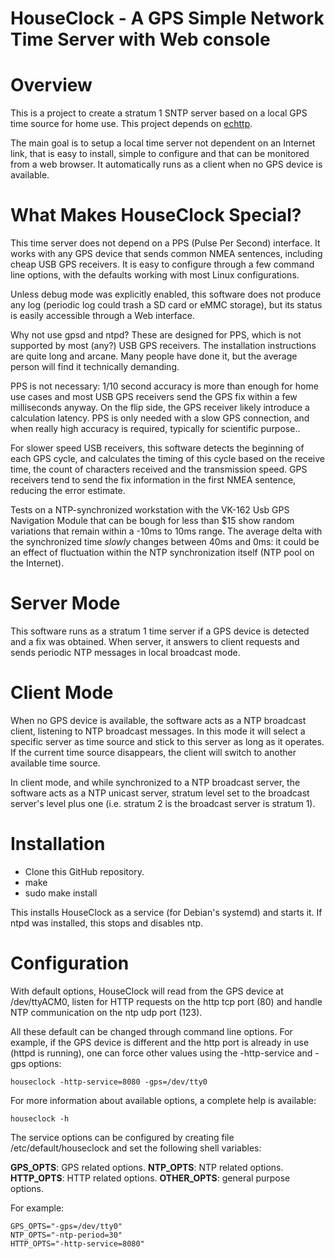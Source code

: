 # HouseClock - A GPS Simple Network Time Server with Web console

# Overview

This is a project to create a stratum 1 SNTP server based on a local GPS time source for home use. This project depends on [echttp](https://github.com/pascal-fb-martin/echttp).

The main goal is to setup a local time server not dependent on an Internet link, that is easy to install, simple to configure and that can be monitored from a web browser. It automatically runs as a client when no GPS device is available.

# What Makes HouseClock Special?

This time server does not depend on a PPS (Pulse Per Second) interface. It works with any GPS device that sends common NMEA sentences, including cheap USB GPS receivers. It is easy to configure through a few command line options, with the defaults working with most Linux configurations.

Unless debug mode was explicitly enabled, this software does not produce any log (periodic log could trash a SD card or eMMC storage), but its status is easily accessible through a Web interface.

Why not use gpsd and ntpd? These are designed for PPS, which is not supported by most (any?) USB GPS receivers. The installation instructions are quite long and arcane. Many people have done it, but the average person will find it technically demanding.

PPS is not necessary: 1/10 second accuracy is more than enough for home use cases and most USB GPS receivers send the GPS fix within a few milliseconds anyway. On the flip side, the GPS receiver likely introduce a calculation latency. PPS is only needed with a slow GPS connection, and when really high accuracy is required, typically for scientific purpose..

For slower speed USB receivers, this software detects the beginning of each GPS cycle, and calculates the timing of this cycle based on the receive time, the count of characters received and the transmission speed. GPS receivers tend to send the fix information in the first NMEA sentence, reducing the error estimate.

Tests on a NTP-synchronized workstation with the VK-162 Usb GPS Navigation Module that can be bough for less than $15 show random variations that remain within a -10ms to 10ms range. The average delta with the synchronized time *slowly* changes between 40ms and 0ms: it could be an effect of fluctuation within the NTP synchronization itself (NTP pool on the Internet).

# Server Mode

This software runs as a stratum 1 time server if a GPS device is detected and a fix was obtained. When server, it answers to client requests and sends periodic NTP messages in local broadcast mode.

# Client Mode

When no GPS device is available, the software acts as a NTP broadcast client, listening to NTP broadcast messages. In this mode it will select a specific server as time source and stick to this server as long as it operates. If the current time source disappears, the client will switch to another available time source.

In client mode, and while synchronized to a NTP broadcast server, the software acts as a NTP unicast server, stratum level set to the broadcast server's level plus one (i.e. stratum 2 is the broadcast server is stratum 1).

# Installation

* Clone this GitHub repository.
* make
* sudo make install

This installs HouseClock as a service (for Debian's systemd) and starts it. If ntpd was installed, this stops and disables ntp.

# Configuration

With default options, HouseClock will read from the GPS device at /dev/ttyACM0, listen for HTTP requests on the http tcp port (80) and handle NTP communication on the ntp udp port (123).

All these default can be changed through command line options. For example, if the GPS device is different and the http port is already in use (httpd is running), one can force other values using the -http-service and -gps options:
```
houseclock -http-service=8080 -gps=/dev/tty0
```

For more information about available options, a complete help is available:
```
houseclock -h
````

The service options can be configured by creating file /etc/default/houseclock and set the following shell variables:

**GPS_OPTS**: GPS related options.
**NTP_OPTS**: NTP related options.
**HTTP_OPTS**: HTTP related options.
**OTHER_OPTS**: general purpose options.

For example:
```
GPS_OPTS="-gps=/dev/tty0"
NTP_OPTS="-ntp-period=30"
HTTP_OPTS="-http-service=8080"
```

